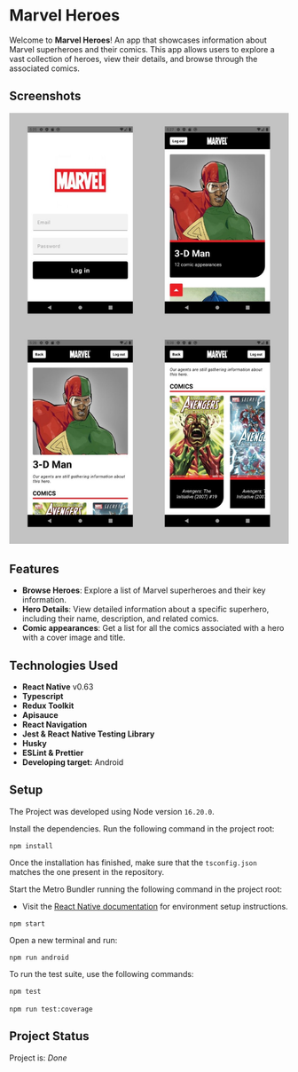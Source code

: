 # Marvel Heroes

Welcome to **Marvel Heroes**! An app that showcases information about Marvel superheroes and their comics. This app allows users to explore a vast collection of heroes, view their details, and browse through the associated comics.

## Screenshots

<div align="center">
  <img src="assets/AppCovers.jpg" alt="Screenshots" />
</div>

## Features

- **Browse Heroes**: Explore a list of Marvel superheroes and their key information.
- **Hero Details**: View detailed information about a specific superhero, including their name, description, and related comics.
- **Comic appearances**: Get a list for all the comics associated with a hero with a cover image and title.

## Technologies Used

- **React Native** v0.63
- **Typescript**
- **Redux Toolkit**
- **Apisauce**
- **React Navigation**
- **Jest & React Native Testing Library**
- **Husky**
- **ESLint & Prettier**
- **Developing target:** Android

## Setup

The Project was developed using Node version `16.20.0`.

Install the dependencies. Run the following command in the project root:

```
npm install
```

Once the installation has finished, make sure that the `tsconfig.json` matches the one present in the repository.

Start the Metro Bundler running the following command in the project root:

- Visit the [React Native documentation](https://reactnative.dev/docs/0.63/environment-setup) for environment setup instructions.

```
npm start
```

Open a new terminal and run:

```
npm run android
```

To run the test suite, use the following commands:

```
npm test

npm run test:coverage
```

## Project Status

Project is: _Done_
